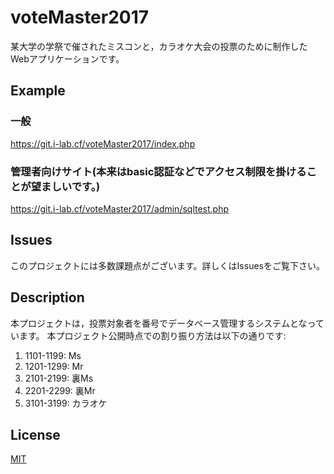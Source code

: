 # voteMaster2017
某大学の学祭で催されたミスコンと，カラオケ大会の投票のために制作したWebアプリケーションです。

## Example
### 一般
https://git.i-lab.cf/voteMaster2017/index.php
### 管理者向けサイト(本来はbasic認証などでアクセス制限を掛けることが望ましいです。)
https://git.i-lab.cf/voteMaster2017/admin/sqltest.php

## Issues
このプロジェクトには多数課題点がございます。詳しくはIssuesをご覧下さい。

## Description
本プロジェクトは，投票対象者を番号でデータベース管理するシステムとなっています。
本プロジェクト公開時点での割り振り方法は以下の通りです:

1. 1101-1199: Ms
2. 1201-1299: Mr
3. 2101-2199: 裏Ms
4. 2201-2299: 裏Mr
5. 3101-3199: カラオケ

## License
[MIT](LICENSE)
